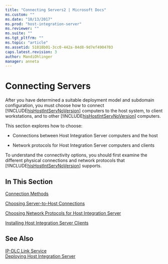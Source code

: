 ```yaml
---
title: "Connecting Servers2 | Microsoft Docs"
ms.custom: ""
ms.date: "10/13/2017"
ms.prod: "host-integration-server"
ms.reviewer: ""
ms.suite: ""
ms.tgt_pltfrm: ""
ms.topic: "article"
ms.assetid: 51818b01-3cc0-442a-84d8-9d7ef4904703
caps.latest.revision: 3
author: MandiOhlinger
manager: anneta
---
```

# Connecting Servers
After you have determined a suitable deployment model and subdomain configuration, you must choose how to connect [!INCLUDE[hisHostIntServNoVersion](../core/includes/hishostintservnoversion-md.md)] computers to the host system, to client workstations, and to other [!INCLUDE[hisHostIntServNoVersion](../core/includes/hishostintservnoversion-md.md)] computers.  
  
 This section explores how to choose:  
  
-   Connections between Host Integration Server computers and the host  
  
-   Network protocols for Host Integration Server computers and clients  
  
 To understand the connectivity options, you should first examine the different physical connections and network protocols that [!INCLUDE[hisHostIntServNoVersion](../core/includes/hishostintservnoversion-md.md)] supports.  
  
## In This Section  
 [Connection Methods](../core/connection-methods.md)  
  
 [Choosing Server-to-Host Connections](../core/choosing-server-to-host-connections.md)  
  
 [Choosing Network Protocols for Host Integration Server](../core/choosing-network-protocols-for-host-integration-server.md)  
  
 [Installing Host Integration Server Clients](../core/installing-host-integration-server-clients.md)  
  
## See Also  
 [IP-DLC Link Service](../Topic/IP-DLC%20Link%20Service1.md)   
 [Deploying Host Integration Server](../core/deploying-host-integration-server.md)